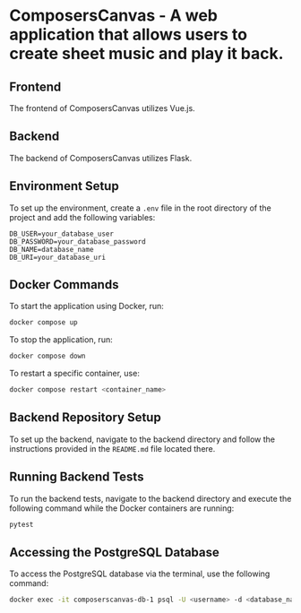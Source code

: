 # ComposersCanvas - A web application that allows users to create sheet music and play it back.
## Frontend

The frontend of ComposersCanvas utilizes Vue.js.

## Backend

The backend of ComposersCanvas utilizes Flask.

## Environment Setup

To set up the environment, create a `.env` file in the root directory of the project and add the following variables:

```
DB_USER=your_database_user
DB_PASSWORD=your_database_password
DB_NAME=database_name
DB_URI=your_database_uri
```

## Docker Commands

To start the application using Docker, run:

```sh
docker compose up
```

To stop the application, run:

```sh
docker compose down
```

To restart a specific container, use:

```sh
docker compose restart <container_name>
```

## Backend Repository Setup

To set up the backend, navigate to the backend directory and follow the instructions provided in the `README.md` file located there.

## Running Backend Tests

To run the backend tests, navigate to the backend directory and execute the following command while the Docker containers are running:

```sh
pytest
```


## Accessing the PostgreSQL Database

To access the PostgreSQL database via the terminal, use the following command:

```sh
docker exec -it composerscanvas-db-1 psql -U <username> -d <database_name>
```